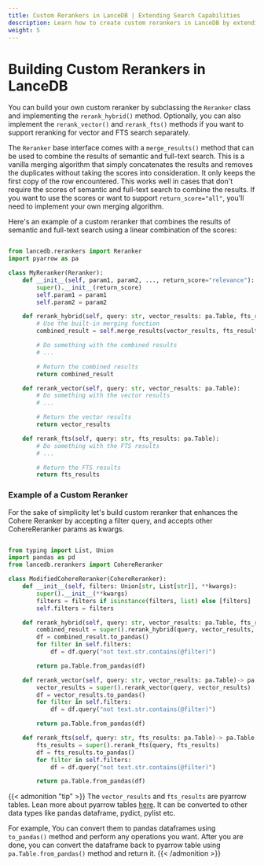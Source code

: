 ```yaml
---
title: Custom Rerankers in LanceDB | Extending Search Capabilities
description: Learn how to create custom rerankers in LanceDB by extending the base Reranker class. Includes implementation examples, score handling, and best practices for hybrid search optimization.
weight: 5
---
```


# Building Custom Rerankers in LanceDB

You can build your own custom reranker by subclassing the `Reranker` class and implementing the `rerank_hybrid()` method. Optionally, you can also implement the `rerank_vector()` and `rerank_fts()` methods if you want to support reranking for vector and FTS search separately.

The `Reranker` base interface comes with a `merge_results()` method that can be used to combine the results of semantic and full-text search. This is a vanilla merging algorithm that simply concatenates the results and removes the duplicates without taking the scores into consideration. It only keeps the first copy of the row encountered. This works well in cases that don't require the scores of semantic and full-text search to combine the results. If you want to use the scores or want to support `return_score="all"`, you'll need to implement your own merging algorithm.

Here's an example of a custom reranker that combines the results of semantic and full-text search using a linear combination of the scores:

```python

from lancedb.rerankers import Reranker
import pyarrow as pa

class MyReranker(Reranker):
    def __init__(self, param1, param2, ..., return_score="relevance"):
        super().__init__(return_score)
        self.param1 = param1
        self.param2 = param2

    def rerank_hybrid(self, query: str, vector_results: pa.Table, fts_results: pa.Table):
        # Use the built-in merging function
        combined_result = self.merge_results(vector_results, fts_results)

        # Do something with the combined results
        # ...

        # Return the combined results
        return combined_result

    def rerank_vector(self, query: str, vector_results: pa.Table):
        # Do something with the vector results
        # ...

        # Return the vector results
        return vector_results

    def rerank_fts(self, query: str, fts_results: pa.Table):
        # Do something with the FTS results
        # ...

        # Return the FTS results
        return fts_results

```

### Example of a Custom Reranker
For the sake of simplicity let's build custom reranker that enhances the Cohere Reranker by accepting a filter query, and accepts other CohereReranker params as kwargs.

```python

from typing import List, Union
import pandas as pd
from lancedb.rerankers import CohereReranker

class ModifiedCohereReranker(CohereReranker):
    def __init__(self, filters: Union[str, List[str]], **kwargs):
        super().__init__(**kwargs)
        filters = filters if isinstance(filters, list) else [filters]
        self.filters = filters

    def rerank_hybrid(self, query: str, vector_results: pa.Table, fts_results: pa.Table)-> pa.Table:
        combined_result = super().rerank_hybrid(query, vector_results, fts_results)
        df = combined_result.to_pandas()
        for filter in self.filters:
            df = df.query("not text.str.contains(@filter)")

        return pa.Table.from_pandas(df)

    def rerank_vector(self, query: str, vector_results: pa.Table)-> pa.Table:
        vector_results = super().rerank_vector(query, vector_results)
        df = vector_results.to_pandas()
        for filter in self.filters:
            df = df.query("not text.str.contains(@filter)")

        return pa.Table.from_pandas(df)

    def rerank_fts(self, query: str, fts_results: pa.Table)-> pa.Table:
        fts_results = super().rerank_fts(query, fts_results)
        df = fts_results.to_pandas()
        for filter in self.filters:
            df = df.query("not text.str.contains(@filter)")

        return pa.Table.from_pandas(df)

```

{{< admonition "tip" >}}
The `vector_results` and `fts_results` are pyarrow tables. Lean more about pyarrow tables [here](https://arrow.apache.org/docs/python). It can be converted to other data types like pandas dataframe, pydict, pylist etc.

For example, You can convert them to pandas dataframes using `to_pandas()` method and perform any operations you want. After you are done, you can convert the dataframe back to pyarrow table using `pa.Table.from_pandas()` method and return it.
{{< /admonition >}}
